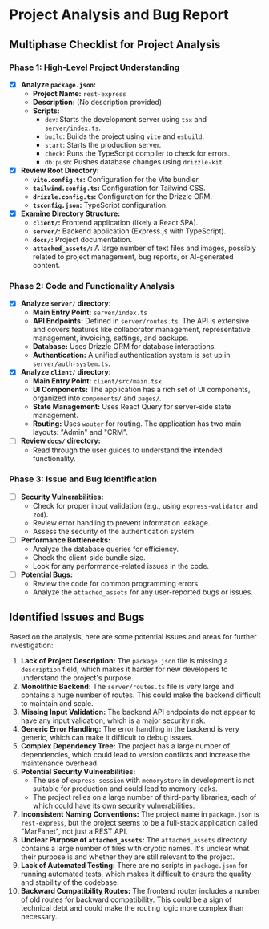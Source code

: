 # Project Analysis and Bug Report

## Multiphase Checklist for Project Analysis

### Phase 1: High-Level Project Understanding

*   [x] **Analyze `package.json`:**
    *   **Project Name:** `rest-express`
    *   **Description:** (No description provided)
    *   **Scripts:**
        *   `dev`: Starts the development server using `tsx` and `server/index.ts`.
        *   `build`: Builds the project using `vite` and `esbuild`.
        *   `start`: Starts the production server.
        *   `check`: Runs the TypeScript compiler to check for errors.
        *   `db:push`: Pushes database changes using `drizzle-kit`.
*   [x] **Review Root Directory:**
    *   **`vite.config.ts`:** Configuration for the Vite bundler.
    *   **`tailwind.config.ts`:** Configuration for Tailwind CSS.
    *   **`drizzle.config.ts`:** Configuration for the Drizzle ORM.
    *   **`tsconfig.json`:** TypeScript configuration.
*   [x] **Examine Directory Structure:**
    *   **`client/`:** Frontend application (likely a React SPA).
    *   **`server/`:** Backend application (Express.js with TypeScript).
    *   **`docs/`:** Project documentation.
    *   **`attached_assets/`:** A large number of text files and images, possibly related to project management, bug reports, or AI-generated content.

### Phase 2: Code and Functionality Analysis

*   [x] **Analyze `server/` directory:**
    *   **Main Entry Point:** `server/index.ts`
    *   **API Endpoints:** Defined in `server/routes.ts`. The API is extensive and covers features like collaborator management, representative management, invoicing, settings, and backups.
    *   **Database:** Uses Drizzle ORM for database interactions.
    *   **Authentication:** A unified authentication system is set up in `server/auth-system.ts`.
*   [x] **Analyze `client/` directory:**
    *   **Main Entry Point:** `client/src/main.tsx`
    *   **UI Components:** The application has a rich set of UI components, organized into `components/` and `pages/`.
    *   **State Management:** Uses React Query for server-side state management.
    *   **Routing:** Uses `wouter` for routing. The application has two main layouts: "Admin" and "CRM".
*   [ ] **Review `docs/` directory:**
    *   Read through the user guides to understand the intended functionality.

### Phase 3: Issue and Bug Identification

*   [ ] **Security Vulnerabilities:**
    *   Check for proper input validation (e.g., using `express-validator` and `zod`).
    *   Review error handling to prevent information leakage.
    *   Assess the security of the authentication system.
*   [ ] **Performance Bottlenecks:**
    *   Analyze the database queries for efficiency.
    *   Check the client-side bundle size.
    *   Look for any performance-related issues in the code.
*   [ ] **Potential Bugs:**
    *   Review the code for common programming errors.
    *   Analyze the `attached_assets` for any user-reported bugs or issues.

## Identified Issues and Bugs

Based on the analysis, here are some potential issues and areas for further investigation:

1.  **Lack of Project Description:** The `package.json` file is missing a `description` field, which makes it harder for new developers to understand the project's purpose.
2.  **Monolithic Backend:** The `server/routes.ts` file is very large and contains a huge number of routes. This could make the backend difficult to maintain and scale.
3.  **Missing Input Validation:** The backend API endpoints do not appear to have any input validation, which is a major security risk.
4.  **Generic Error Handling:** The error handling in the backend is very generic, which can make it difficult to debug issues.
5.  **Complex Dependency Tree:** The project has a large number of dependencies, which could lead to version conflicts and increase the maintenance overhead.
6.  **Potential Security Vulnerabilities:**
    *   The use of `express-session` with `memorystore` in development is not suitable for production and could lead to memory leaks.
    *   The project relies on a large number of third-party libraries, each of which could have its own security vulnerabilities.
7.  **Inconsistent Naming Conventions:** The project name in `package.json` is `rest-express`, but the project seems to be a full-stack application called "MarFanet", not just a REST API.
8.  **Unclear Purpose of `attached_assets`:** The `attached_assets` directory contains a large number of files with cryptic names. It's unclear what their purpose is and whether they are still relevant to the project.
9.  **Lack of Automated Testing:** There are no scripts in `package.json` for running automated tests, which makes it difficult to ensure the quality and stability of the codebase.
10. **Backward Compatibility Routes:** The frontend router includes a number of old routes for backward compatibility. This could be a sign of technical debt and could make the routing logic more complex than necessary.

